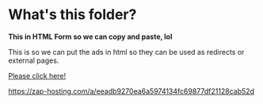 # What's this folder?
**This in HTML Form so we can copy and paste, lol**

This is so we can put the ads in html so they can be used as redirects or external pages.

<script>
    var sites = [
        'https://top.gg/servers/771641009209475073/vote',
        'https://discordservers.me/servers/771641009209475073/upvote',
        'https://discordservers.com/server/771641009209475073/bump',
        'https://discord.com/invite/BBffzezDeE'
    ];

    function randomSite() {
        var i = parseInt(Math.random() * sites.length);
        location.href = sites[i];
    }
</script>
<a href="#" onclick="randomSite();">Please click here!</a>

https://zap-hosting.com/a/eeadb9270ea6a5974134fc69877df21128cab52d
